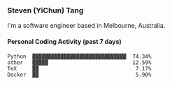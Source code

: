 ### Steven (YiChun) Tang

I'm a software engineer based in Melbourne, Australia.

#### Personal Coding Activity (past 7 days)
```
Python  ▓▓▓▓▓▓▓▓▓▓▓▓▓▓▓▓▓▓▓▓▓▓▓▓▓▓▓▓▓▓  74.34%
other   ▓▓▓▓▓                           12.59%
TeX     ▓▓                               7.17%
Docker  ▓▓                               5.90%
```
